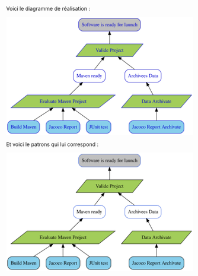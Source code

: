 
Voici le diagramme de réalisation : 

![link to Google](https://github.com/Nicolas-Corbiere/TestProjet/blob/master/output/basic_REA.svg)

Et voici le patrons qui lui correspond :


![link to Google](https://github.com/Nicolas-Corbiere/TestProjet/blob/master/output/basic.svg)

